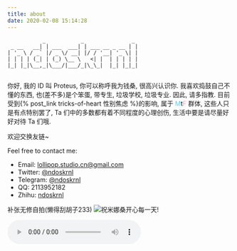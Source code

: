 ```yaml
---
title: about
date: 2020-02-08 15:14:28
---
```


```
           _           _               _ 
 _ __   __| | ___  ___| | ___ __ _ __ | |
| '_ \ / _` |/ _ \/ __| |/ / '__| '_ \| |
| | | | (_| | (_) \__ \   <| |  | | | | |
|_| |_|\__,_|\___/|___/_|\_\_|  |_| |_|_|
                                         
```

你好,
我的 ID 叫 Proteus, 你可以称呼我为钱桑, 很高兴认识你.
我喜欢捣鼓自己不懂的东西, 也(差不多)是个笨蛋, 带专生, 垃圾学校, 垃圾专业. 因此, 请多指教.
目前受到{% post_link tricks-of-heart 性别焦虑 %}的影响, 属于 <font color=#5BCFFA>M</font>t<font color=#F5ABB9>F</font> 群体, 这些人只是有点特别罢了, Ta 们中的多数都有着不同程度的心理创伤, 生活中要是请尽量好好对待 Ta 们哦.

欢迎交换友链~

Feel free to contact me:
- Email: lollipop.studio.cn@gmail.com
- Twitter: [@ndoskrnl](https://twitter.com/ndoskrnl)
- Telegram: [@ndoskrnl](https://t.me/ndoskrnl)
- QQ: 2113952182
- Zhihu: [ndoskrnl](https://www.zhihu.com/people/logarithm-96)

补张无修自拍(懒得刮胡子233)
![祝米娜桑开心每一天!](ndoskrnl.heic)

<audio controls autoplay>
  <source src="Do you like what you see Van Darkholme.mp3" type="audio/mpeg">
  Your browser does not support the audio element.
</audio> 
